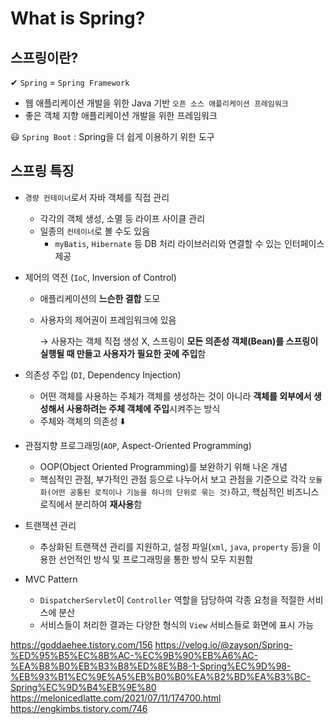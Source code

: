 # What is Spring?

## 스프링이란?

✔︎ `Spring` = `Spring Framework`

- 웹 애플리케이션 개발을 위한 Java 기반  `오픈 소스 애플리케이션 프레임워크`
- 좋은 객체 지향 애플리케이션 개발을 위한 프레임워크

😃 `Spring Boot` : Spring을 더 쉽게 이용하기 위한 도구

## 스프링 특징

- `경량 컨테이너`로서 자바 객체를 직접 관리
    - 각각의 객체 생성, 소멸 등 라이프 사이클 관리
    - 일종의 `컨테이너`로 볼 수도 있음
        - `myBatis`, `Hibernate` 등 DB 처리 라이브러리와 연결할 수 있는 인터페이스 제공
- 제어의 역전 (`IoC`, Inversion of Control)
    - 애플리케이션의 **느슨한 결합** 도모
    - 사용자의 제어권이 프레임워크에 있음

      → 사용자는 객체 직접 생성 X, 스프링이 **모든 의존성 객체(Bean)를 스프링이 실행될 때 만들고 사용자가 필요한 곳에 주입**함

- 의존성 주입 (`DI`, Dependency Injection)
    - 어떤 객체를 사용하는 주체가 객체를 생성하는 것이 아니라 **객체를 외부에서 생성해서 사용하려는 주체 객체에 주입**시켜주는 방식
    - 주체와 객체의 의존성 ⬇️
- 관점지향 프로그래밍(`AOP`, Aspect-Oriented Programming)
    - OOP(Object Oriented Programming)를 보완하기 위해 나온 개념
    - 핵심적인 관점, 부가적인 관점 등으로 나누어서 보고 관점을 기준으로 각각 `모듈화(어떤 공통된 로직이나 기능을 하나의 단위로 묶는 것)`하고, 핵심적인 비즈니스 로직에서 분리하여 **재사용**함
- 트랜잭션 관리
    - 추상화된 트랜잭션 관리를 지원하고, 설정 파일(`xml`, `java`, `property` 등)을 이용한 선언적인 방식 및 프로그래밍을 통한 방식 모두 지원함
- MVC Pattern
    - `DispatcherServlet`이 `Controller` 역할을 담당하여 각종 요청을 적절한 서비스에 분산
    - 서비스들이 처리한 결과는 다양한 형식의 `View` 서비스들로 화면에 표시 가능


https://goddaehee.tistory.com/156
https://velog.io/@zayson/Spring-%ED%95%B5%EC%8B%AC-%EC%9B%90%EB%A6%AC-%EA%B8%B0%EB%B3%B8%ED%8E%B8-1-Spring%EC%9D%98-%EB%93%B1%EC%9E%A5%EB%B0%B0%EA%B2%BD%EA%B3%BC-Spring%EC%9D%B4%EB%9E%80
https://melonicedlatte.com/2021/07/11/174700.html
https://engkimbs.tistory.com/746